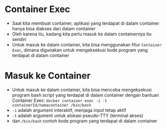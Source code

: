 # Container Exec

- Saat kita membuat container, aplikasi yang terdapat di dalam container hanya bisa diakses dari dalam container
- Oleh karena itu, kadang kita perlu masuk ke dalam containernya itu sendiri
- Untuk masuk ke dalam container, kita bisa menggunakan fitur `Container Exec`, dimana digunakan untuk mengeksekusi kode program yang terdapat di dalam container

# Masuk ke Container

- Untuk masuk ke dalam container, kita bisa mencoba mengeksekusi program bash script yang terdapat di dalam container dengan bantuan Container Exec: `docker container exec -i -t containerId/namacontainer /bin/bash`
- `-i` adalah argument interaktif, menjaga input tetap aktif
- `-t` adalah argument untuk alokasi pseudo-TTY (terminal akses)
- dan `/bin/bash` contoh kode program yang terdapat di dalam container
